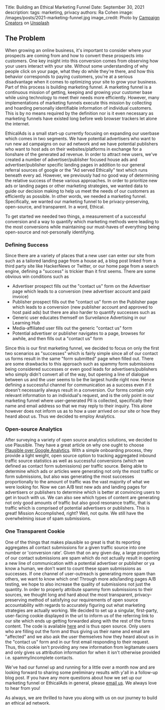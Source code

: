Title: Building an Ethical Marketing Funnel
Date: September 30, 2021
description:
tags: marketing, privacy
authors: Ra Cohen
image: /images/posts/2021-marketing-funnel.jpg
image_credit: <span>Photo by <a href="https://unsplash.com/@campaign_creators?utm_source=unsplash&utm_medium=referral&utm_content=creditCopyText">Campaign Creators</a> on <a href="https://unsplash.com/s/photos/funnel?utm_source=unsplash&utm_medium=referral&utm_content=creditCopyText">Unsplash</a></span>


## The Problem

When growing an online business, it's important to consider where your prospects are coming from and how to convert these prospects into customers. One key insight into this conversion comes from observing how your users interact with your site. Without some understanding of why people click on your page, what they do while they're there, and how this behavior corresponds to paying customers, you're at a serious disadvantage when it comes to optimizing your site to grow your business. Part of this process is building marketing funnel. A marketing funnel is a continuous mission of getting, keeping and growing your customer base while using technology to meet their needs more efficiently. However, many implementations of marketing funnels execute this mission by collecting and hoarding personally identifiable information of individual customers. This is by no means required by the definition nor is it even necessary as marketing funnels have existed long before web browser trackers let alone the internet. 

EthicalAds is a small start-up currently focusing on expanding our userbase which comes in two segments. We have potential advertisers who want to run new ad campaigns on our ad network and we have potential publishers who want to host ads on their websites/platforms in exchange for a lionshare of the generated ad revenue. In order to attract new users, we've created a number of advertiser/publisher focused house ads and advertiser/publisher specific landing pages in addition to our general referral sources of google or the "Ad served Ethically" text which runs beneath every ad. However, we previously had no good way of determining the relative success of these various approaches. In order to prioritize new ads or landing pages or other marketing strategies, we wanted data to guide our decision making to help us meet the needs of our customers as efficiently as possible. In other words, we needed a marketing funnel. Specifically, we wanted our marketing funnel to be privacy-preserving, open-source, and transparent. In a word, Ethical.

To get started we needed two things,  a measurement of a successful conversion and a way to quantify which marketing methods were leading to the most conversions while maintaining our must-haves of everything being open-source and not-personally identifying.


### Defining Success

Since there are a variety of places that a new user can enter our site from such as a tailored landing page from a house ad, a blog post linked from a third party site like HackerNews or Twitter, or our home page from a search engine, defining a "success" is trickier than it first seems. There are some obvious win conditions such as 
* Advertiser prospect fills out the "contact us" form on the Advertiser page which leads to a conversion (new advertiser account and paid invoice)
* Publisher prospect fills out the "contact us" form on the Publisher page which leads to a conversion (new publisher account and approved to host paid ads)
but there are also harder to quantify successes such as 
* Generic user educates themself on Surveilance Advertising in our Learning Hub
* Media-affiliated user fills out the generic "contact us" form
* Potential advertiser or publisher navigates to a page, browses for awhile, and then fills out a "contact us" form

Since this is our first marketing funnel, we decided to focus on only the first two scenarios as "successes" which is fairly simple since all of our contact us forms result in the same "form submitted" page when filled out. There are some drawbacks to this approach such as spammy form submissions being considered successes or even good leads for advertisers/publishers who simply didn't convert all of the way, but opening a line of dialogue between us and the user seems to be the largest hurdle right now. Hence defining a successful channel for communication as a success even if it doesn't necessarily always result in a conversion. Our forms contain only relevant information to an individual's request, and is the only point in our marketing funnel where user-generated PII is collected, specifically their name and email address so that we may reply to their inquiry. This alone however does not inform us as to how a user arrived on our site or how they heard about us. Thus we decided to employ Analytics.


### Open-source Analytics

After surveying a variety of open source analytics solutions, we decided to use Plausible. They have a great article on why one ought to choose [Plausible over Google Analytics](https://plausible.io/vs-google-analytics). With a simple onboarding process, they provide a light weight, open source option to tracking aggregated inbound traffic source statistics as well as successful conversions (which we defined as contact form submissions) per traffic source. Being able to determine which ads or articles were generating not only the most traffic or form submissions, but also was generating the most successes proportionally to the amount of traffic was the vast majority of what we were looking for. Now we can A/B test new ads and landing pages for advertisers or publishers to determine which is better at convincing users to get in touch with us. We can also see which types of content are generating not only good amounts of traffic but also good resonance traffic, that is traffic which is comprised of potential advertisers or publishers. This is great! Mission Accomplished, right? Well, not quite. We still have the overwhelming issue of spam submissions. 


### One Transparent Cookie

One of the things that makes plausible so great is that its reporting aggregates all contact submissions for a given traffic source into one number or 'conversion rate'. Given that on any given day, a large proportion of our contact submissions are spam which do not actually result in opening a new line of communication with a potential advertiser or publisher or ya know a human, we don't want to count these spam submissions as successes. If one channel of user-outreach is generating more spam than others, we want to know which one! Through more ads/landing pages A/B testing, we hope to also increase the quality of submissions not just the quantity. In order to properly attribute spammy form submissions to their sources, we thought long and hard about the most transparent, privacy-preserving method of satisfying our requirements of open source accountability with regards to accurately figuring out what marketing strategies are actually working. We decided to set up a singular, first-party, user-facing cookie displayed in the url to inform us of the referring link to our site which ends up getting forwarded along with the rest of the forms content. The code is available [here](https://github.com/readthedocs/ethicalads.io/blob/main/static-src/marketing.js) and is thus open source. Only users who are filling out the form and thus giving us their name and email are "affected" and we also ask the user themselves how they heard about us in the "contact us" form and in our first email responding to their request. Thus, this cookie isn't providing any new information from legitamate users and only gives us attribution information for when it isn't otherwise provided i.e. spammy/incomplete contacts.

We've had our funnel up and running for a little over a month now and are looking forward to sharing some preliminary results with y'all in a follow-up blog post. If you have any more questions about how we set up our marketing funnel or EthicalAds in general, please [email us](mailto:ads@ethicalads.io). We always love to hear from you!

As always, we are thrilled to have you along with us on our journey to build an ethical ad network.

